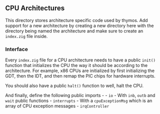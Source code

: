 ## CPU Architectures
This directory stores architecture specific code used by thymos. Add support for a new architecture by creating a new directory
here with the directory being named the architecture and make sure to create an `index.zig` file inside.

### Interface
Every `index.zig` file for a CPU architecture needs to have a public `init()` function
that initializes the CPU the way it should be according to the architecture. For example,
x86 CPUs are initialized by first initializing the GDT, then the IDT, and then remap the PIC
chips for hardware interrupts.

You should also have a public `halt()` function to well, halt the CPU.

And finally, define the following public imports -
    - `io` - With `inb`, `outb` and `wait` public functions
    - `interrupts` - With a `cpuExceptionMsg` which is an array of CPU exception messages
    - `irqController`

